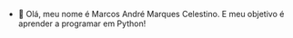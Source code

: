 - 👋 Olá, meu nome é Marcos André Marques Celestino. E meu objetivo é aprender a programar em Python! 
